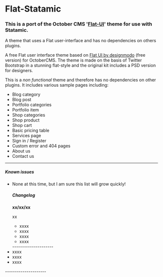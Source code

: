 <h1>Flat-Statamic</h1>

<h3>This is a port of the October CMS '<a href="https://octobercms.com/theme/responsiv-flat">Flat-UI</a>' theme for use with Statamic.</h3>

 <p>A theme that uses a Flat user-interface and has no dependencies on others plugins.</p>
                                    <p>A free Flat user interface theme based on <a href="http://designmodo.github.io/Flat-UI/">Flat UI by designmodo</a> (free version) for OctoberCMS. The theme is made on the basis of Twitter Bootstrap in a stunning flat-style and the original kit includes a PSD version for designers.</p>
<p>This is a <em>non functional</em> theme and therefore has no dependencies on other plugins. It includes various sample pages including:</p>
<ul>
<li>Blog category</li>
<li>Blog post</li>
<li>Portfolio categories</li>
<li>Portfolio item</li>
<li>Shop categories</li>
<li>Shop product</li>
<li>Shop cart</li>
<li>Basic pricing table</li>
<li>Services page</li>
<li>Sign in / Register</li>
<li>Custom error and 404 pages</li>
<li>About us</li>
<li>Contact us</li>
</ul>
<hr/>
<h5>Known issues</h5>
<ul>
<li>None at this time, but I am sure this list will grow quickly!</li>



<h5>Changelog</h5>
<strong>xx/xx/xx</strong>
<p>xx</p>
<ul>
<li>xxxx</li>
<li>xxxx</li>
<li>xxxx</li>
<li>xxxx</li>
</ul>
---------------------
<li>xxxx</li>
<li>xxxx</li>
<li>xxxx</li>
</ul>
---------------------
